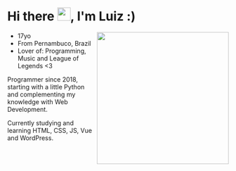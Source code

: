 <h1 align="left">Hi there <img src="https://raw.githubusercontent.com/kaueMarques/kaueMarques/master/hi.gif" width="30px">, I'm Luiz :)</h1>

<img align="right" width="300" height="300" src="https://hum-systems.com/site/templates/images/jobs/developer_m.png">

* 17yo
* From Pernambuco, Brazil
* Lover of: Programming, Music and League of Legends <3

Programmer since 2018, starting with a little Python and complementing my knowledge with Web Development. 

Currently studying and learning HTML, CSS, JS, Vue and WordPress.
